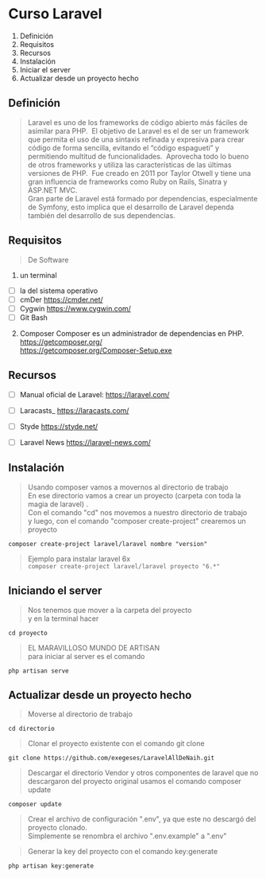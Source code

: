 # Curso Laravel

1. Definición
2. Requisitos
3. Recursos
4. Instalación
5. Iniciar el server
6. Actualizar desde un proyecto hecho

## Definición
> Laravel es uno de los frameworks de código abierto más fáciles de asimilar para PHP.  El objetivo de Laravel es el de ser un framework que permita el uso de una sintaxis refinada y expresiva para crear código de forma sencilla, evitando el “código espagueti” y permitiendo multitud de funcionalidades.  Aprovecha todo lo bueno de otros frameworks y utiliza las características de las últimas versiones de PHP.  Fue creado en 2011 por Taylor Otwell y tiene una gran influencia de frameworks como Ruby on Rails, Sinatra y ASP.NET MVC.  
> Gran parte de Laravel está formado por dependencias, especialmente de Symfony, esto implica que el desarrollo de Laravel dependa también del desarrollo de sus dependencias.  

## Requisitos
> De Software  

1. un terminal 
- [ ] la del sistema operativo  
- [ ] cmDer https://cmder.net/
- [ ] Cygwin https://www.cygwin.com/
- [ ] Git Bash  

2. Composer 
 Composer es un administrador de dependencias en PHP.
 https://getcomposer.org/  
 https://getcomposer.org/Composer-Setup.exe
 
## Recursos
- [ ] Manual oficial de Laravel:  https://laravel.com/
- [ ] Laracasts_  https://laracasts.com/
- [ ] Styde https://styde.net/ 
- [ ] Laravel News https://laravel-news.com/


## Instalación
> Usando composer vamos a movernos al directorio de trabajo    
> En ese directorio vamos a crear un proyecto (carpeta con toda la magia de laravel) .  
> Con el comando "cd" nos movemos a nuestro directorio de trabajo    
> y luego, con el comando "composer create-project" crearemos un proyecto     

`composer create-project laravel/laravel nombre "version"`


> Ejemplo para instalar laravel 6x    
`composer create-project laravel/laravel proyecto "6.*"`

## Iniciando el server
> Nos tenemos que mover a la carpeta del proyecto    
> y en la terminal hacer    

`cd proyecto`


> EL MARAVILLOSO MUNDO DE ARTISAN    
> para iniciar al server es el comando    

`php artisan serve `

## Actualizar desde un proyecto hecho

>Moverse al directorio de trabajo
  
    cd directorio

>Clonar el proyecto existente con el comando git clone  

    git clone https://github.com/exegeses/LaravelAllDeNaih.git
    
>Descargar el directorio Vendor y otros componentes de laravel que no descargaron del proyecto original usamos el comando composer update  

    composer update  
    
>Crear el archivo de configuración ".env", ya que este no descargó del proyecto clonado.   
>Simplemente se renombra el archivo ".env.example" a ".env"  

>Generar la key del proyecto con el comando key:generate  

    php artisan key:generate   
    
